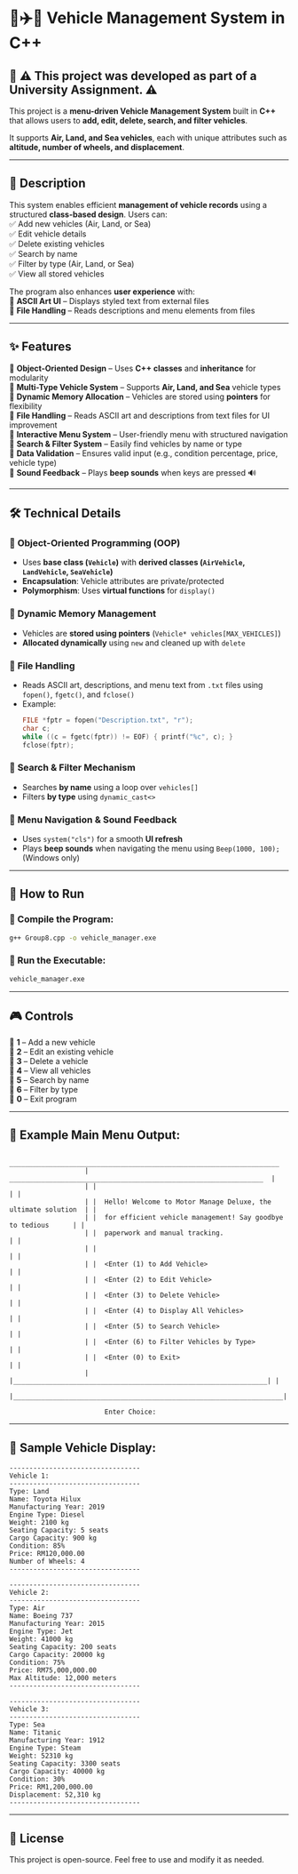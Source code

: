 # 🚗✈️🚢 Vehicle Management System in C++

## 📌 **⚠️ This project was developed as part of a University Assignment. ⚠️**  
This project is a **menu-driven Vehicle Management System** built in **C++** that allows users to **add, edit, delete, search, and filter vehicles**.  

It supports **Air, Land, and Sea vehicles**, each with unique attributes such as **altitude, number of wheels, and displacement**.  

---

## 📌 Description
This system enables efficient **management of vehicle records** using a structured **class-based design**. Users can:  
✅ Add new vehicles (Air, Land, or Sea)  
✅ Edit vehicle details  
✅ Delete existing vehicles  
✅ Search by name  
✅ Filter by type (Air, Land, or Sea)  
✅ View all stored vehicles  

The program also enhances **user experience** with:  
🔹 **ASCII Art UI** – Displays styled text from external files  
🔹 **File Handling** – Reads descriptions and menu elements from files  

---

## ✨ Features
🔹 **Object-Oriented Design** – Uses **C++ classes** and **inheritance** for modularity  
🔹 **Multi-Type Vehicle System** – Supports **Air, Land, and Sea** vehicle types  
🔹 **Dynamic Memory Allocation** – Vehicles are stored using **pointers** for flexibility  
🔹 **File Handling** – Reads ASCII art and descriptions from text files for UI improvement  
🔹 **Interactive Menu System** – User-friendly menu with structured navigation  
🔹 **Search & Filter System** – Easily find vehicles by name or type  
🔹 **Data Validation** – Ensures valid input (e.g., condition percentage, price, vehicle type)  
🔹 **Sound Feedback** – Plays **beep sounds** when keys are pressed 🔊  

---

## 🛠️ Technical Details
### 🔹 **Object-Oriented Programming (OOP)**
- Uses **base class (`Vehicle`)** with **derived classes (`AirVehicle`, `LandVehicle`, `SeaVehicle`)**  
- **Encapsulation**: Vehicle attributes are private/protected  
- **Polymorphism**: Uses **virtual functions** for `display()`  

### 🔹 **Dynamic Memory Management**
- Vehicles are **stored using pointers** (`Vehicle* vehicles[MAX_VEHICLES]`)  
- **Allocated dynamically** using `new` and cleaned up with `delete`  

### 🔹 **File Handling**
- Reads ASCII art, descriptions, and menu text from `.txt` files using `fopen()`, `fgetc()`, and `fclose()`  
- Example:
  ```cpp
  FILE *fptr = fopen("Description.txt", "r");
  char c;
  while ((c = fgetc(fptr)) != EOF) { printf("%c", c); }
  fclose(fptr);
  ```

### 🔹 **Search & Filter Mechanism**
- Searches **by name** using a loop over `vehicles[]`  
- Filters **by type** using `dynamic_cast<>`  

### 🔹 **Menu Navigation & Sound Feedback**
- Uses `system("cls")` for a smooth **UI refresh**  
- Plays **beep sounds** when navigating the menu using `Beep(1000, 100);` (Windows only)  

---

## 🚀 How to Run
### 🔹 Compile the Program:
```sh
g++ Group8.cpp -o vehicle_manager.exe
```
### 🔹 Run the Executable:
```sh
vehicle_manager.exe
```

---

## 🎮 Controls
🎯 **1** – Add a new vehicle  
🎯 **2** – Edit an existing vehicle  
🎯 **3** – Delete a vehicle  
🎯 **4** – View all vehicles  
🎯 **5** – Search by name  
🎯 **6** – Filter by type  
🎯 **0** – Exit program  

---

## 📜 Example Main Menu Output:
```
                    ____________________________________________________________________
                   |  ________________________________________________________________  |
                   | |                                                                | |
                   | |  Hello! Welcome to Motor Manage Deluxe, the ultimate solution  | |
                   | |  for efficient vehicle management! Say goodbye to tedious      | |
                   | |  paperwork and manual tracking.                                | |
                   | |                                                                | |
                   | |  <Enter (1) to Add Vehicle>                                    | |
                   | |  <Enter (2) to Edit Vehicle>                                   | |
                   | |  <Enter (3) to Delete Vehicle>                                 | |
                   | |  <Enter (4) to Display All Vehicles>                           | |
                   | |  <Enter (5) to Search Vehicle>                                 | |
                   | |  <Enter (6) to Filter Vehicles by Type>                        | |
                   | |  <Enter (0) to Exit>                                           | |
                   | |________________________________________________________________| |
                   |____________________________________________________________________|

                        Enter Choice: 
```

---

## 📄 Sample Vehicle Display:
```
---------------------------------
Vehicle 1:
---------------------------------
Type: Land
Name: Toyota Hilux
Manufacturing Year: 2019
Engine Type: Diesel
Weight: 2100 kg
Seating Capacity: 5 seats
Cargo Capacity: 900 kg
Condition: 85%
Price: RM120,000.00
Number of Wheels: 4
---------------------------------

---------------------------------
Vehicle 2:
---------------------------------
Type: Air
Name: Boeing 737
Manufacturing Year: 2015
Engine Type: Jet
Weight: 41000 kg
Seating Capacity: 200 seats
Cargo Capacity: 20000 kg
Condition: 75%
Price: RM75,000,000.00
Max Altitude: 12,000 meters
---------------------------------

---------------------------------
Vehicle 3:
---------------------------------
Type: Sea
Name: Titanic
Manufacturing Year: 1912
Engine Type: Steam
Weight: 52310 kg
Seating Capacity: 3300 seats
Cargo Capacity: 40000 kg
Condition: 30%
Price: RM1,200,000.00
Displacement: 52,310 kg
---------------------------------

```




---

## 📌 License
This project is open-source. Feel free to use and modify it as needed.
